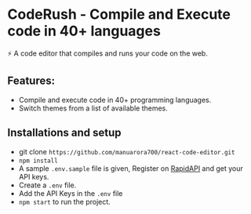 # CodeRush - Compile and Execute code in 40+ languages

⚡️ A code editor that compiles and runs your code on the web.

## Features: 
- Compile and execute code in 40+ programming languages.
- Switch themes from a list of available themes.

## Installations and setup

- git clone `https://github.com/manuarora700/react-code-editor.git`
- `npm install`
- A sample `.env.sample` file is given, Register on <a href="https://rapidapi.com/judge0-official/api/judge0-ce/pricing" target="__blank">RapidAPI</a> and get your API keys.
- Create a `.env` file.
- Add the API Keys in the `.env` file
- `npm start` to run the project.

